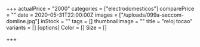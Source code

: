 +++
actualPrice = "2000"
categories = ["electrodomesticos"]
comparePrice = ""
date = 2020-05-31T22:00:00Z
images = ["/uploads/099a-seccom-domline.jpg"]
inStock = ""
tags = []
thumbnailImage = ""
title = "reloj tocao"
variants = []
[options]
Color = []
Size = []

+++
